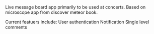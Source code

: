 Live message board app primarily to be used at concerts.  Based on microscope app from discover meteor book.

Current featuers include:
User authentication
Notification
Single level comments
